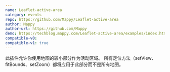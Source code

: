 ```yaml
---
name: Leaflet-active-area
category: events
repo: https://github.com/Mappy/Leaflet-active-area
author: Mappy
author-url: https://github.com/Mappy
demo: https://techblog.mappy.com/Leaflet-active-area/examples/index.html
compatible-v0:
compatible-v1: true
---
```


此插件允许你使用地图的较小部分作为活动区域。 所有定位方法（setView、fitBounds、setZoom）都将应用于此部分而不是所有地图。